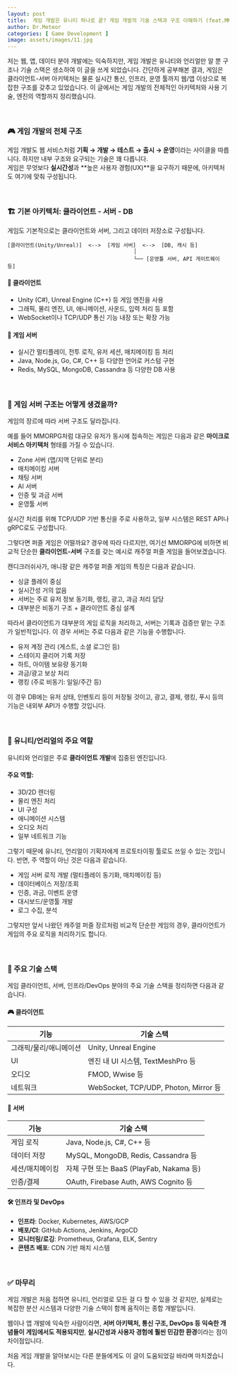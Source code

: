 ```yaml
---
layout: post
title:  게임 개발은 유니티 하나로 끝? 게임 개발의 기술 스택과 구조 이해하기 (feat.MMORPG, 퍼즐)
author: Dr.Meteor
categories: [ Game Development ]
image: assets/images/11.jpg
---
```


저는 웹, 앱, 데이터 분야 개발에는 익숙하지만, 게임 개발은 유니티와 언리얼만 알 뿐 구조나 기술 스택은 생소하여 이 글을 쓰게 되었습니다. 간단하게 공부해본 결과, 게임은 클라이언트-서버 아키텍처는 물론 실시간 통신, 인프라, 운영 툴까지 웹/앱 이상으로 복잡한 구조를 갖추고 있었습니다. 이 글에서는 게임 개발의 전체적인 아키텍처와 사용 기술, 엔진의 역할까지 정리했습니다.<br><br><br>



### 🎮 게임 개발의 전체 구조

게임 개발도 웹 서비스처럼 **기획 → 개발 → 테스트 → 출시 → 운영**이라는 사이클을 따릅니다. 하지만 내부 구조와 요구되는 기술은 꽤 다릅니다.  
게임은 무엇보다 **실시간성**과 **높은 사용자 경험(UX)**을 요구하기 때문에, 아키텍처도 여기에 맞춰 구성됩니다.<br><br><br>



### 🏗️ 기본 아키텍처: 클라이언트 - 서버 - DB

게임도 기본적으로는 클라이언트와 서버, 그리고 데이터 저장소로 구성됩니다.

```
[클라이언트(Unity/Unreal)]  <-->  [게임 서버]  <-->  [DB, 캐시 등]
                                        │
                                        └── [운영툴 서버, API 게이트웨이 등]
```

#### 🔹 클라이언트
- Unity (C#), Unreal Engine (C++) 등 게임 엔진을 사용
- 그래픽, 물리 엔진, UI, 애니메이션, 사운드, 입력 처리 등 포함
- WebSocket이나 TCP/UDP 통신 기능 내장 또는 확장 가능

#### 🔹 게임 서버
- 실시간 멀티플레이, 전투 로직, 유저 세션, 매치메이킹 등 처리
- Java, Node.js, Go, C#, C++ 등 다양한 언어로 커스텀 구현
- Redis, MySQL, MongoDB, Cassandra 등 다양한 DB 사용
<br><br><br>


### 🧠 게임 서버 구조는 어떻게 생겼을까?

게임의 장르에 따라 서버 구조도 달라집니다.

예를 들어 MMORPG처럼 대규모 유저가 동시에 접속하는 게임은 다음과 같은 **마이크로서비스 아키텍처** 형태를 가질 수 있습니다.
- Zone 서버 (맵/지역 단위로 분리)
- 매치메이킹 서버
- 채팅 서버
- AI 서버
- 인증 및 과금 서버
- 운영툴 서버

실시간 처리를 위해 TCP/UDP 기반 통신을 주로 사용하고, 일부 시스템은 REST API나 gRPC로도 구성합니다.
<br>

그렇다면 퍼즐 게임은 어떨까요? 경우에 따라 다르지만, 여기선 MMORPG에 비하면 비교적 단순한 **클라이언트-서버** 구조를 갖는 예시로 캐주얼 퍼즐 게임을 들어보겠습니다.

캔디크러쉬사가, 애니팡 같은 캐주얼 퍼즐 게임의 특징은 다음과 같습니다.
- 싱글 플레이 중심
- 실시간성 거의 없음
- 서버는 주로 유저 정보 동기화, 랭킹, 광고, 과금 처리 담당
- 대부분은 비동기 구조 + 클라이언트 중심 설계

따라서 클라이언트가 대부분의 게임 로직을 처리하고, 서버는 기록과 검증만 맡는 구조가 일반적입니다. 이 경우 서버는 주로 다음과 같은 기능을 수행합니다.
- 유저 계정 관리 (게스트, 소셜 로그인 등)
- 스테이지 클리어 기록 저장
- 하트, 아이템 보유량 동기화
- 과금/광고 보상 처리
- 랭킹 (주로 비동기: 일일/주간 등)

이 경우 DB에는 유저 상태, 인벤토리 등이 저장될 것이고, 광고, 결제, 랭킹, 푸시 등의 기능은 내외부 API가 수행할 것입니다.
<br><br><br>


### 🧱 유니티/언리얼의 주요 역할

유니티와 언리얼은 주로 **클라이언트 개발**에 집중된 엔진입니다.

#### 주요 역할:
- 3D/2D 렌더링
- 물리 엔진 처리
- UI 구성
- 애니메이션 시스템
- 오디오 처리
- 일부 네트워크 기능


그렇기 때문에 유니티, 언리얼이 기획자에게 프로토타이핑 툴로도 쓰일 수 있는 것입니다. 반면, 주 역할이 아닌 것은 다음과 같습니다.
- 게임 서버 로직 개발 (멀티플레이 동기화, 매치메이킹 등)
- 데이터베이스 저장/조회
- 인증, 과금, 이벤트 운영
- 대시보드/운영툴 개발
- 로그 수집, 분석

그렇지만 앞서 나왔던 캐주얼 퍼즐 장르처럼 비교적 단순한 게임의 경우, 클라이언트가 게임의 주요 로직을 처리하기도 합니다.
<br><br><br>


### 🧰 주요 기술 스택
게임 클라이언트, 서버, 인프라/DevOps 분야의 주요 기술 스택을 정리하면 다음과 같습니다.

#### 🎮 클라이언트

| 기능 | 기술 스택 |
|------|-----------|
| 그래픽/물리/애니메이션 | Unity, Unreal Engine |
| UI | 엔진 내 UI 시스템, TextMeshPro 등 |
| 오디오 | FMOD, Wwise 등 |
| 네트워크 | WebSocket, TCP/UDP, Photon, Mirror 등 |

#### 🧠 서버

| 기능 | 기술 스택 |
|------|-----------|
| 게임 로직 | Java, Node.js, C#, C++ 등 |
| 데이터 저장 | MySQL, MongoDB, Redis, Cassandra 등 |
| 세션/매치메이킹 | 자체 구현 또는 BaaS (PlayFab, Nakama 등) |
| 인증/결제 | OAuth, Firebase Auth, AWS Cognito 등 |

#### 🛠 인프라 및 DevOps

- **인프라**: Docker, Kubernetes, AWS/GCP
- **배포/CI**: GitHub Actions, Jenkins, ArgoCD
- **모니터링/로깅**: Prometheus, Grafana, ELK, Sentry
- **콘텐츠 배포**: CDN 기반 패치 시스템
<br><br><br>



### ✅ 마무리

게임 개발은 처음 접하면 유니티, 언리얼로 모든 걸 다 할 수 있을 것 같지만, 실제로는 복잡한 분산 시스템과 다양한 기술 스택이 함께 움직이는 종합 개발입니다. 

웹이나 앱 개발에 익숙한 사람이라면, **서버 아키텍처, 통신 구조, DevOps 등 익숙한 개념들이 게임에서도 적용되지만**, **실시간성과 사용자 경험에 훨씬 민감한 환경**이라는 점이 차이점입니다.

처음 게임 개발을 알아보시는 다른 분들에게도 이 글이 도움되었길 바라며 마치겠습니다.